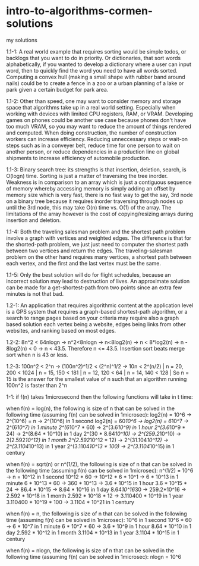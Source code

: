 # intro-to-algorithms-cormen-solutions
my solutions

1.1-1: A real world example that requires sorting would be simple todos, or backlogs that you want to do in priority. Or dictionaries, that sort words alphabetically, if you wanted to develop a dictionary where a user can input word, then to quickly find the word you need to have all words sorted. Computing a convex hull (making a small shape with rubber band around nails) could be to create a fence in a zoo or a urban planning of a lake or park given a certain budget for park area.

1.1-2: Other than speed, one may want to consider memory and storage space that algorithms take up in a real world setting. Especially when working with devices with limited CPU registers, RAM, or VRAM. Developing games on phones could be another use case because phones don't have too much VRAM, so you may want to reduce the amount of things rendered and computed. When doing construction, the number of construction workers can increase efficiency. Reducing unneccessary steps or wait-on steps such as in a conveyer belt, reduce time for one person to wait on another person, or reduce dependencies in a production line on global shipments to increase efficiency of automobile production.

1.1-3: Binary search tree: its strengths is that insertion, deletion, search, is O(logn) time. Sorting is just a matter of traversing the tree inorder. Weakness is in comparison to an array which is just a contiguous sequence of memory whereby accessing memory is simply adding an offset by memory size which is very fast, there is no fast way to get the say, 3rd node on a binary tree because it requires inorder traversing through nodes up until the 3rd node, this may take O(n) time vs. O(1) of the array. The limitations of the array however is the cost of copying/resizing arrays during insertion and deletion.

1.1-4: Both the traveling salesman problem and the shortest path problem involve a graph with vertices and weighted edges. The difference is that for the shorted-path problem, we just just need to computer the shortest path between two vertices and return the edges. The traveling-salesman problem on the other hand requires many vertices, a shortest path between each vertex, and the first and the last vertex must be the same.

1.1-5: Only the best solution will do for flight schedules, because an incorrect solution may lead to destruction of lives. An approximate solution can be made for a get-shortest-path from two points since an extra few minutes is not that bad.

1.2-1: An application that requires algorithmic content at the application level is a GPS system that requires a graph-based shortest-path algorithm, or a search to range pages based on your criteria may require also a graph based solution each vertex being a website, edges being links from other websites, and ranking based on most edges.

1.2-2: 8n^2 < 64nlogn -> n^2<8nlogn -> n<8log2(n) -> n < 8*log2(n) -> n - 8log2(n) < 0 -> n < 43.5. Therefore n <= 43.5. Insertion sort beats merge sort when n is 43 or less.

1.2-3: 100n^2 < 2^n -> (100n^2)^1/2 < (2^n)^1/2 -> 10n < 2^(n/2) | n = 20, 200 < 1024 | n = 15, 150 < 181 | n = 12, 120 < 64 | n = 14, 140 < 128 | 
So n = 15 is the answer for the smallest value of n such that an algorithm running 100n^2 is faster than 2^n

1-1: if f(n) takes 1microsecond then the following functions will take in t time:

when f(n) = log(n), the following is size of n that can be solved in the following time (assuming f(n) can be solved in 1microsec):
log2(n) = 10^6 -> 2^(10^6) = n -> 2^(10^6) in 1 second
log2(n) = 60*10^6 -> log2(n) = 6*10^7 -> 2^(6*10^7) in 1 minute
2^(6*10^7 * 60) -> 2^(3.6*10^9) in 1 hour
2^(3.6*10^9 * 24) -> 2^(8.64 * 10^10) in 1 day
2^(30 * 8.64*10^10) -> 2^(259.2*10^10) -> 2(2.592*10^12) in 1 month
2^(2.592*10^12 * 12) -> 2^(31.104*10^12) -> 2^(3.1104*10^13) in 1 year
2^(3.1104*10^13 * 100) -> 2^(3.1104*10^15) in 1 century

when f(n) = sqrt(n) or n^(1/2), the following is size of n that can be solved in the following time (assuming f(n) can be solved in 1microsec):
n^(1/2) = 10^6 -> n = 10^12 in 1 second
10^12 * 60 -> 10^12 * 6 * 10^1 -> 6 * 10^13 in 1 minute
6 * 10^13 * 60 -> 360 * 10^13 -> 3.6 * 10^15 in 1 hour
3.6 * 10^15 * 24 -> 86.4 * 10^15 -> 8.64 * 10^16 in 1 day
8.64*10^16*30 -> 259.2*10^16 -> 2.592 * 10^18 in 1 month
2.592 * 10^18 * 12 -> 3.110400 * 10^19 in 1 year
3.110400 * 10^19 * 100 -> 3.1104 * 10^21 in 1 century

when f(n) = n, the following is size of n that can be solved in the following time (assuming f(n) can be solved in 1microsec):
10^6 in 1 second
10^6 * 60 -> 6 * 10^7 in 1 minute
6 * 10^7 * 60 -> 3.6 * 10^9 in 1 hour
8.64 * 10^10 in 1 day
2.592 * 10^12 in 1 month
3.1104 * 10^13 in 1 year
3.1104 * 10^15 in 1 century

when f(n) = nlogn, the following is size of n that can be solved in the following time (assuming f(n) can be solved in 1microsec):
nlogn = 10^6
